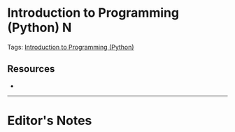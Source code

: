 # Introduction to Programming (Python) N
Tags: [Introduction to Programming (Python)](../Tags/Introduction%20to%20Programming%20(Python).md)
## Resources
- 
----------------------------------------------------------------
# Editor's Notes
